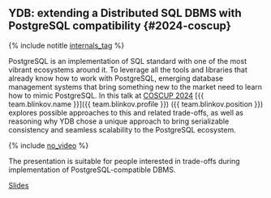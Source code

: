 ## YDB: extending a Distributed SQL DBMS with PostgreSQL compatibility {#2024-coscup}

{% include notitle [internals_tag](../../tags.md#database_internals) %}

PostgreSQL is an implementation of SQL standard with one of the most vibrant ecosystems around it. To leverage all the tools and libraries that already know how to work with PostgreSQL, emerging database management systems that bring something new to the market need to learn how to mimic PostgreSQL. In this talk at [COSCUP 2024](https://coscup.org/2024/en/session/XZ98GN) [{{ team.blinkov.name }}]({{ team.blinkov.profile }}) ({{ team.blinkov.position }}) explores possible approaches to this and related trade-offs, as well as reasoning why YDB chose a unique approach to bring serializable consistency and seamless scalability to the PostgreSQL ecosystem.

{% include [no_video](../../no_video.md) %}

The presentation is suitable for people interested in trade-offs during implementation of PostgreSQL-compatible DBMS.

[Slides](https://presentations.ydb.tech/2024/en/coscup/presentation.pdf)
